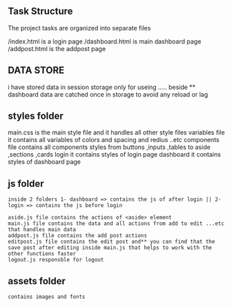 ## Task Structure

The project tasks are organized into separate files 

/index.html is a login page
/dashboard.html is main dashboard page
/addpost.html is the addpost page 

## DATA STORE
i have stored data in session storage only for useing .....
beside ** dashboard data are catched once in storage to avoid any reload or lag

## styles folder 

main.css is the main style file and it handles all other style files
variables file it contains all variables of colors and spacing and redius ..etc
components file contains all components styles from buttons ,inputs ,tables to aside ,sections ,cards
login it contains styles of login page
dashboard it contains styles of dashboard page

## js folder 
    inside 2 folders 1- dashboard => contains the js of after login || 2- login => contains the js before login

    aside.js file contains the actions of <aside> element
    main.js file contains the data and all actions from add to edit ...etc that handles main data
    addpost.js file contains the add post actions
    editpost.js file contains the edit post and** you can find that the save post after editing inside main.js that helps to work with the other functions faster
    logout.js responsble for logout 

## assets folder
    contains images and fonts
